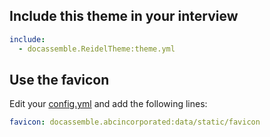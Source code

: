 ## Include this theme in your interview

```yaml
include: 
  - docassemble.ReidelTheme:theme.yml
```

## Use the favicon

Edit your [config.yml](https://docassemble.org/docs/config.html#favicon) and add the following lines:

```yaml
favicon: docassemble.abcincorporated:data/static/favicon
```